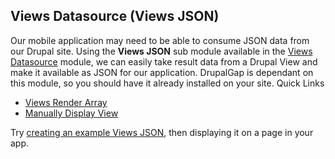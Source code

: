 ## Views Datasource (Views JSON)

Our mobile application may need to be able to consume JSON data from our Drupal site. Using the **Views JSON** sub module available in the [Views Datasource](https://drupal.org/project/views_datasource) module, we can easily take result data from a Drupal View and make it available as JSON for our application. DrupalGap is dependant on this module, so you should have it already installed on your site.
Quick Links

- [Views Render Array](Views/Displaying_a_View/Views_Render_Array)
- [Manually Display View](Views/Displaying_a_View/Manually_Display_View)

Try [creating an example Views JSON](Views/Creating_a_Views_JSON), then displaying it on a page in your app.